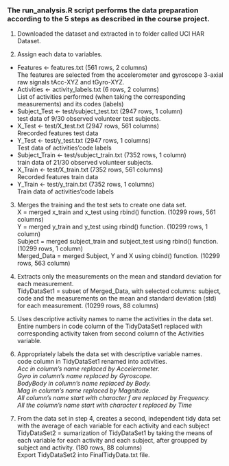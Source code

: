 ### The run_analysis.R script performs the data preparation according to the 5 steps as described in the course project.

1) Downloaded the dataset and extracted in to folder called UCI HAR Dataset.

2) Assign each data to variables.
- Features <- features.txt (561 rows, 2 columns) 
<br /> The features are selected from the accelerometer and gyroscope 3-axial raw signals tAcc-XYZ and tGyro-XYZ.
- Activities <- activity_labels.txt (6 rows, 2 columns) 
<br /> List of activities performed (when taking the corresponding measurements) and its codes (labels)
- Subject_Test <- test/subject_test.txt (2947 rows, 1 column)
<br /> test data of 9/30 observed volunteer test subjects.
- X_Test <- test/X_test.txt (2947 rows, 561 columns)
<br /> Rrecorded features test data
- Y_Test <- test/y_test.txt (2947 rows, 1 columns)
<br /> Test data of activities’code labels
- Subject_Train <- test/subject_train.txt (7352 rows, 1 column)
<br /> train data of 21/30 observed volunteer subjects.
- X_Train <- test/X_train.txt (7352 rows, 561 columns)
<br /> Recorded features train data
- Y_Train <- test/y_train.txt (7352 rows, 1 columns)
<br /> Train data of activities’code labels

3) Merges the training and the test sets to create one data set.
<br /> X = merged x_train and x_test using rbind() function. (10299 rows, 561 columns) 
<br /> Y = merged y_train and y_test using rbind() function. (10299 rows, 1 column)
<br /> Subject = merged subject_train and subject_test using rbind() function. (10299 rows, 1 column)
<br /> Merged_Data = merged Subject, Y and X using cbind() function. (10299 rows, 563 column) 

4) Extracts only the measurements on the mean and standard deviation for each measurement.
<br />TidyDataSet1 = subset of Merged_Data, with selected columns: subject, code and the measurements on the mean and standard deviation (std) for each measurement. (10299 rows, 88 columns)

5) Uses descriptive activity names to name the activities in the data set.
<br /> Entire numbers in code column of the TidyDataSet1 replaced with corresponding activity taken from second column of the  Activities variable.

6) Appropriately labels the data set with descriptive variable names.
<br /> code column in TidyDataSet1 renamed into activities.
<br /> *Acc in column’s name replaced by Accelerometer.
<br /> Gyro in column’s name replaced by Gyroscope.
<br /> BodyBody in column’s name replaced by Body.
<br /> Mag in column’s name replaced by Magnitude.
<br /> All column’s name start with character f are replaced by Frequency.
<br /> All the column’s name start with character t replaced by Time*

7) From the data set in step 4, creates a second, independent tidy data set with the average of each variable for each activity and each subject
<br />TidyDataSet2 = sumarization of TidyDataSet1 by taking the means of each variable for each activity and each subject, after groupped by subject and activity. (180 rows, 88 columns) 
<br /> Export TidyDataSet2 into FinalTidyData.txt file.

